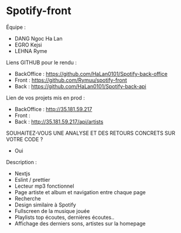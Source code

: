 # Spotify-front

Équipe :

- DANG Ngoc Ha Lan
- EGRO Kejsi
- LEHNA Ryme

Liens GITHUB pour le rendu :

- BackOffice : https://github.com/HaLan0101/Spotify-back-office
- Front : https://github.com/Rymuu/spotify-front
- Back : https://github.com/HaLan0101/Spotify-back-api

Lien de vos projets mis en prod :

- BackOffice : http://35.181.59.217
- Front :
- Back : http://35.181.59.217/api/artists

SOUHAITEZ-VOUS UNE ANALYSE ET DES RETOURS CONCRETS SUR VOTRE CODE ?

- Oui

Description :

- Nextjs
- Eslint / prettier
- Lecteur mp3 fonctionnel
- Page artiste et album et navigation entre chaque page
- Recherche
- Design similaire à Spotify
- Fullscreen de la musique jouée
- Playlists top écoutes, dernières écoutes..
- Affichage des derniers sons, artistes sur la homepage
